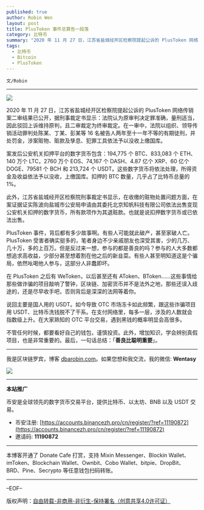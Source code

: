 ```yaml
---
published: true
author: Robin Wen
layout: post
title: PlusToken 事件总算告一段落
category: 比特币
summary: "2020 年 11 月 27 日，江苏省盐城经开区检察院提起公诉的 PlusToken 网络传销案二审结果已公开，据刑事裁定书显示：法院认为原审判决定罪准确，量刑适当，因此驳回上诉维持原判，且二审裁定为终审裁定。在一审中，法院以组织、领导传销活动罪判处陈某、丁某、彭某等 16 名被告人两年至十一年不等的有期徒刑，并处罚金，涉案赃物、赃款及孳息、犯罪工具依法予以没收上缴国库。最后，一句话总结：「善良比聪明重要」。"
tags:
  - 比特币
  - Bitcoin
  - PlusToken
---
```


`文/Robin`

***

![](https://cdn.dbarobin.com/gay59y2.png)

2020 年 11 月 27 日，江苏省盐城经开区检察院提起公诉的 PlusToken 网络传销案二审结果已公开，据刑事裁定书显示：法院认为原审判决定罪准确，量刑适当，因此驳回上诉维持原判，且二审裁定为终审裁定。在一审中，法院以组织、领导传销活动罪判处陈某、丁某、彭某等 16 名被告人两年至十一年不等的有期徒刑，并处罚金，涉案赃物、赃款及孳息、犯罪工具依法予以没收上缴国库。

案发后公安机关扣押平台的数字货币包含：194,775 个 BTC、833,083 个 ETH、140 万个 LTC，2760 万个 EOS、74,167 个 DASH、4.87 亿个 XRP、60 亿个 DOGE、79581 个 BCH 和 213,724 个 USDT。这些数字货币将依法处理，所得资金及收益依法予以没收，上缴国库。扣押的 BTC 数量，几乎占了比特币总量的 1%。

此外，江苏省盐城经开区检察院刑事裁定书显示，在收缴的赃物处置问题方面，在案证据证实陈波向盐城市公安局申请由其委托北京知帆科技有限公司依法出售变现公安机关扣押的数字货币，所有款项作为其退赃款。也就是说扣押数字货币或已依法出售。

PlusToken 事件，背后都有多少故事啊。有些人可能就此破产，甚至家破人亡。PlusToken 受害者确实挺多的，笔者身边不少亲戚朋友也深受其害，少的几万、几十万，多的上百万。但是反过来一想，参与的都是善良的吗？参与的人大多数都想追求高收益，少部分甚至想着割在他之后的新韭菜。有些人甚至明知道这是个骗局，依然吆喝他人参与，这部分人非蠢即坏。

在 PlusToken 之后有 WeToken，以后甚至还有 AToken、BToken……这些事情给那些做诈骗的项目敲响了警钟，区块链、加密货币并不是法外之地，那些还误入歧途的，还是尽早收手吧，否则背后是深深的法网等着你。

说回主要是国人用的 USDT。如今导致 OTC 市场冻卡如此频繁，跟这些诈骗项目用 USDT、比特币洗钱脱不了干系。在支付网络里，每多一层，涉及的人数就会指数级上升。在大家熟知的 OTC 平台交易，遇到黑钱的概率明显会高很多。

不管任何时候，都要看好自己的钱包，谨慎投资。此外，增加知识，学会辨别真假项目，也是非常重要的。最后，一句话总结：「**善良比聪明重要**」。

***

我是区块链罗宾，博客 [dbarobin.com](https://dbarobin.com/)。如果您想和我交流，我的微信: **Wentasy**

![](https://cdn.dbarobin.com/v4yywe2.png)

***

**本站推广**

币安是全球领先的数字货币交易平台，提供比特币、以太坊、BNB 以及 USDT 交易。

* 币安注册: [https://accounts.binancezh.pro/cn/register/?ref=11190872](https://accounts.binancezh.pro/cn/register/?ref=11190872)
* 邀请码: **11190872**

***

本博客开通了 Donate Cafe 打赏，支持 Mixin Messenger、Blockin Wallet、imToken、Blockchain Wallet、Ownbit、Cobo Wallet、bitpie、DropBit、BRD、Pine、Secrypto 等任意钱包扫码转账。

<center>
    <div class="--donate-button"
         data-button-id="f8b9df0d-af9a-460d-8258-d3f435445075"
    ></div>
</center>

***

–EOF–

版权声明：[自由转载-非商用-非衍生-保持署名（创意共享4.0许可证）](http://creativecommons.org/licenses/by-nc-nd/4.0/deed.zh)